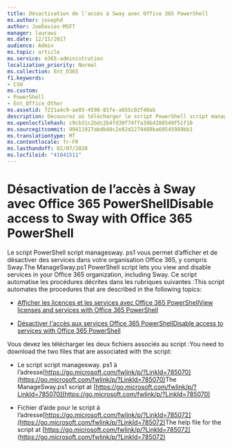 ```yaml
---
title: Désactivation de l’accès à Sway avec Office 365 PowerShell
ms.author: josephd
author: JoeDavies-MSFT
manager: laurawi
ms.date: 12/15/2017
audience: Admin
ms.topic: article
ms.service: o365-administration
localization_priority: Normal
ms.collection: Ent_O365
f1.keywords:
- CSH
ms.custom:
- PowerShell
- Ent_Office_Other
ms.assetid: 7221a4c9-ae03-4598-81fe-a655c02f40ab
description: Découvrez où télécharger le script PowerShell script managesway. ps1 qui vous permet de désactiver l’accès à Sway dans votre organisation Office 365.
ms.openlocfilehash: c9cb31c2bdc2b4fd30f74ffa39bd288549f51f18
ms.sourcegitcommit: 99411927abdb40c2e82d2279489ba60545989bb1
ms.translationtype: MT
ms.contentlocale: fr-FR
ms.lasthandoff: 02/07/2020
ms.locfileid: "41841511"
---
```

# <a name="disable-access-to-sway-with-office-365-powershell"></a><span data-ttu-id="bf73b-103">Désactivation de l’accès à Sway avec Office 365 PowerShell</span><span class="sxs-lookup"><span data-stu-id="bf73b-103">Disable access to Sway with Office 365 PowerShell</span></span>

<span data-ttu-id="bf73b-104">Le script PowerShell script managesway. ps1 vous permet d’afficher et de désactiver des services dans votre organisation Office 365, y compris Sway.</span><span class="sxs-lookup"><span data-stu-id="bf73b-104">The ManageSway.ps1 PowerShell script lets you view and disable services in your Office 365 organization, including Sway.</span></span> <span data-ttu-id="bf73b-105">Ce script automatise les procédures décrites dans les rubriques suivantes :</span><span class="sxs-lookup"><span data-stu-id="bf73b-105">This script automates the procedures that are described in the following topics:</span></span>
  
- [<span data-ttu-id="bf73b-106">Afficher les licences et les services avec Office 365 PowerShell</span><span class="sxs-lookup"><span data-stu-id="bf73b-106">View licenses and services with Office 365 PowerShell</span></span>](view-licenses-and-services-with-office-365-powershell.md)
    
- [<span data-ttu-id="bf73b-107">Désactiver l'accès aux services Office 365 PowerShell</span><span class="sxs-lookup"><span data-stu-id="bf73b-107">Disable access to services with Office 365 PowerShell</span></span>](disable-access-to-services-with-office-365-powershell.md)
    
<span data-ttu-id="bf73b-108">Vous devez les télécharger les deux fichiers associés au script :</span><span class="sxs-lookup"><span data-stu-id="bf73b-108">You need to download the two files that are associated with the script:</span></span>
  
- <span data-ttu-id="bf73b-109">Le script script managesway. ps1 à l’adresse[https://go.microsoft.com/fwlink/p/?LinkId=785070](https://go.microsoft.com/fwlink/p/?LinkId=785070)</span><span class="sxs-lookup"><span data-stu-id="bf73b-109">The ManageSway.ps1 script at [https://go.microsoft.com/fwlink/p/?LinkId=785070](https://go.microsoft.com/fwlink/p/?LinkId=785070)</span></span>
    
- <span data-ttu-id="bf73b-110">Fichier d’aide pour le script à l’adresse[https://go.microsoft.com/fwlink/p/?LinkId=785072](https://go.microsoft.com/fwlink/p/?LinkId=785072)</span><span class="sxs-lookup"><span data-stu-id="bf73b-110">The help file for the script at [https://go.microsoft.com/fwlink/p/?LinkId=785072](https://go.microsoft.com/fwlink/p/?LinkId=785072)</span></span>
    

